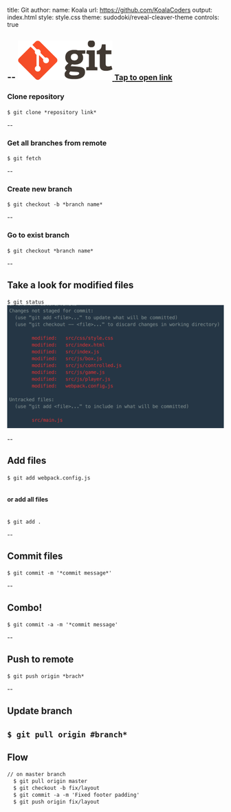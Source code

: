 title: Git
author:
  name: Koala
  url: https://github.com/KoalaCoders
output: index.html
style: style.css
theme: sudodoki/reveal-cleaver-theme
controls: true


--
<a class="gitLink image" href="https://git-scm.com/book/en/v2/Getting-Started-Installing-Git">
  <img class="gitImage image" src="./git.png">
  <small>Tap to open link</small>
</a>
--

### Clone repository
`$ git clone *repository link*`


--

### Get all branches from remote
`$ git fetch`

--

### Create new branch

`$ git checkout -b *branch name*`

--
### Go to exist branch

`$ git checkout *branch name*`

--

## Take a look for modified files

`$ git status`
<img class="image" src="./status.png">

--
## Add files
`$ git add webpack.config.js`
<br>
<br>
<br>
**or add all files**
<br>
<br>
<br>
`$ git add .`

--

## Commit files
`$ git commit -m '*commit message*'`

--
## Combo!
`$ git commit -a -m '*commit message'`

--
## Push to remote

`$ git push origin *brach*`

--
## Update branch
`$ git pull origin #branch*`
--
## Flow
```
// on master branch
  $ git pull origin master
  $ git checkout -b fix/layout
  $ git commit -a -m 'Fixed footer padding'
  $ git push origin fix/layout
```
